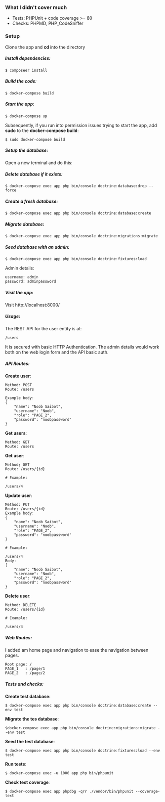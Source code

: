 ### What I didn't cover much
* Tests: PHPUnit + code coverage >= 80
* Checks: PHPMD, PHP_CodeSniffer

### Setup
Clone the app and **cd** into the directory

##### Install dependencies:

    $ composeer install

##### Build the code:
    $ docker-compose build

##### Start the app:
    $ docker-compose up
Subsequently, if you run into permission issues trying to start the app, add __sudo__ to the **docker-compose build**:

    $ sudo docker-compose build

##### Setup the database:
Open a new terminal and do this:

##### Delete database if it exists:

    $ docker-compose exec app php bin/console doctrine:database:drop --force

##### Create a fresh database:
    $ docker-compose exec app php bin/console doctrine:database:create

#####  Migrate database:
    $ docker-compose exec app php bin/console doctrine:migrations:migrate

##### Seed database with an admin:
    $ docker-compose exec app php bin/console doctrine:fixtures:load

Admin details:

    username: admin
    password: adminpassword

##### Visit the app:
Visit http://localhost:8000/

##### Usage:
The REST API for the user entity is at:

    /users

It is secured with basic HTTP Authentication. The admin details would work both on the web login form and the API basic auth.

##### API Routes:

**Create user**:

    Method: POST
    Route: /users

    Example body:
    {
        "name": "Noob Saibot",
        "username": "Noob",
        "role": "PAGE_2",
        "password": "noobpassword"
    }

**Get users**:

    Method: GET
    Route: /users

**Get user**:

    Method; GET
    Route: /users/{id}

    # Example:

    /users/4

**Update user**:

    Method: PUT
    Route: /users/{id}
    Example body:
    {
        "name": "Noob Saibot",
        "username": "Noob",
        "role": "PAGE_2",
        "password": "noobpassword"
    }

    # Example:

    /users/4
    Body:
    {
        "name": "Noob Saibot",
        "username": "Noob",
        "role": "PAGE_2",
        "password": "noobpassword"
    }


**Delete user**:

    Method: DELETE
    Route: /users/{id}

    # Example:

    /users/4

##### Web Routes:
I added am home page and navigation to ease the navigation between pages.

    Root page: /
    PAGE_1   : /page/1
    PAGE_2   : /page/2

##### Tests and checks:
**Create test database**:

    $ docker-compose exec app php bin/console doctrine:database:create --env test

**Migrate the tes database**:

    $docker-compose exec app php bin/console doctrine:migrations:migrate --env test

**Seed the test database**:

    $ docker-compose exec app php bin/console doctrine:fixtures:load --env test

**Run tests**:

    $ docker-compose exec -u 1000 app php bin/phpunit

**Check test coverage**:
    
    $ docker-compose exec app phpdbg -qrr ./vendor/bin/phpunit --coverage-text
